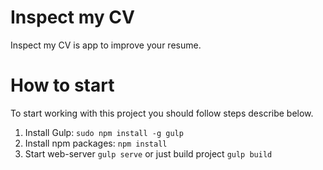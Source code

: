 # Inspect my CV

Inspect my CV is app to improve your resume.

# How to start

To start working with this project you should follow steps describe below.

1. Install Gulp: `sudo npm install -g gulp`
2. Install npm packages: `npm install`
3. Start web-server `gulp serve` or just build project `gulp build`
